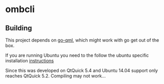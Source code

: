 # ombcli



## Building

This project depends on [go-qml](https://github.com/go-qml/qml#qml-support-for-the-go-language), which might work with go get out of the box.

If you are running Ubuntu you need to the follow the ubuntu specific installation 
[instructions](https://github.com/go-qml/qml#requirements-on-ubuntu)

Since this was developed on QtQuick 5.4 and Ubuntu 14.04 support only reaches QtQuick 5.2. Compiling may not work...
